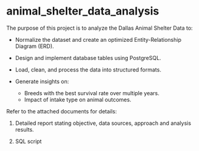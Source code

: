 # animal_shelter_data_analysis

The purpose of this project is to analyze the Dallas Animal Shelter Data to:

  -	Normalize the dataset and create an optimized Entity-Relationship Diagram (ERD).
  
  -	Design and implement database tables using PostgreSQL.
  
  -	Load, clean, and process the data into structured formats.
  
  -	Generate insights on:
  
     - Breeds with the best survival rate over multiple years.
     - Impact of intake type on animal outcomes.

Refer to the attached documents for details:

  1.  Detailed report stating objective, data sources, approach and analysis results.
  
  2.  SQL script
